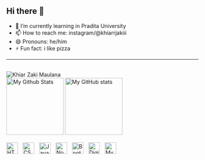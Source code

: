 ## Hi there 👋

<!----
**khiarj4ki/khiarj4ki** is a ✨ _special_ ✨ repository because its `README.md` (this file) appears on your GitHub profile.

Here are some ideas to get you started:

- 🔭 I’m currently working on ...
--->
- 🌱 I’m currently learning in Pradita University
- 📫 How to reach me: instagram/@khiarrjakiii
- 😄 Pronouns: he/him
- ⚡ Fun fact: i like pizza

---

<br />

<div style="clear: both;">
    <img src="https://github-readme-streak-stats.herokuapp.com/?user=khiarj4ki&" alt="Khiar Zaki Maulana" />
</div>

<div style="clear: both;">
    <img alt="My Github Stats" src="https://github-readme-stats.vercel.app/api/top-langs?username=khiarj4ki&locale=en&hide_title=false&layout=compact&card_width=320&langs_count=5&hide_border=false" height="150" />
    <img alt="My GitHub stats" src="https://github-readme-stats.vercel.app/api?username=khiarj4ki"  height="150">
</div>

<br />

<div style="clear: both;">
  <img align="left" alt="HTML" width="30px" style="padding-right:10px;" src="https://cdn.jsdelivr.net/gh/devicons/devicon/icons/html5/html5-plain.svg" />
  <img align="left" alt="CSS" width="30px" style="padding-right:10px;" src="https://cdn.jsdelivr.net/gh/devicons/devicon/icons/css3/css3-plain.svg" />
  <img align="left" alt="JavaScript" width="30px" style="padding-right:10px;" src="https://cdn.jsdelivr.net/gh/devicons/devicon/icons/javascript/javascript-plain.svg" />
  <img align="left" alt="NodeJS" width="30px" style="padding-right:10px;" src="https://cdn.jsdelivr.net/gh/devicons/devicon/icons/nodejs/nodejs-original.svg" />
  <img align="left" alt="Bootstrap" width="30px" style="padding-right:10px;" src="https://cdn.jsdelivr.net/gh/devicons/devicon@latest/icons/bootstrap/bootstrap-original.svg" />
  <img align="left" alt="Digital Ocean" width="30px" style="padding-right:10px;" src="https://cdn.jsdelivr.net/gh/devicons/devicon@latest/icons/digitalocean/digitalocean-original.svg" />
  <img align="left" alt="MySQL" width="30px" style="padding-right:10px;" src="https://cdn.jsdelivr.net/gh/devicons/devicon@latest/icons/mysql/mysql-original-wordmark.svg" />
            
</div>  
